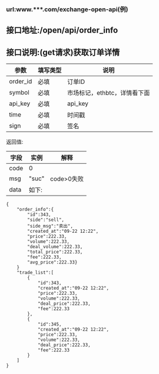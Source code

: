 ### url:www.***.com/exchange-open-api(例)## 接口地址:/open/api/order_info## 接口说明:(get请求)获取订单详情|参数|	填写类型|	说明||------------|--------|--------------------------------------||order_id|	必填|	订单ID||symbol|	必填|	市场标记，ethbtc，详情看下面||api_key|	必填|	api_key||time|	必填|	时间戳||sign|	必填|	签名|返回值:|字段|	实例|	解释||------------|--------|---------------||code|	0|	 |msg|	"suc"|	code>0失败||data|	如下:|```{    "order_info":{        "id":343,        "side":"sell",        "side_msg":"卖出",        "created_at":"09-22 12:22",        "price":222.33,        "volume":222.33,        "deal_volume":222.33,        "total_price":222.33,        "fee":222.33,        "avg_price":222.33}    }    "trade_list":[        {            "id":343,            "created_at":"09-22 12:22",            "price":222.33,            "volume":222.33,            "deal_price":222.33,            "fee":222.33        },        {            "id":345,            "created_at":"09-22 12:22",            "price":222.33,            "volume":222.33,            "deal_price":222.33,            "fee":222.33        }    ]}```